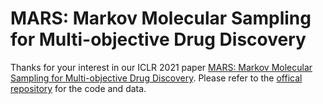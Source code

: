 # MARS: Markov Molecular Sampling for Multi-objective Drug Discovery

Thanks for your interest in our ICLR 2021 paper [MARS: Markov Molecular Sampling for Multi-objective Drug Discovery](https://openreview.net/pdf?id=kHSu4ebxFXY). Please refer to the [offical repository](https://github.com/bytedance/markov-molecular-sampling) for the code and data. 
